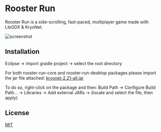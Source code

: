 # Rooster Run

Rooster Run is a side-scrolling, fast-paced, multiplayer game made with LibGDX & KryoNet.

![screenshot](https://cdn.discordapp.com/attachments/235770146529083393/806188457688170556/Capture.PNG)

## Installation

Eclipse -> import gradle project -> select the root directory

For both rooster-run-core and rooster-run-desktop packages please import the jar file attached: [kryonet-2.21-all.jar](https://github.com/EsotericSoftware/kryonet)

To do so, right-click on the package and then:  Build Path -> Configure Build Path... -> Libraries -> Add external JARs -> (locate and select the file, then apply) 

## License
[MIT](https://choosealicense.com/licenses/mit/)
